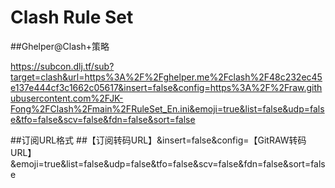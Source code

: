 # Clash Rule Set

##Ghelper@Clash+策略

https://subcon.dlj.tf/sub?target=clash&url=https%3A%2F%2Fghelper.me%2Fclash%2F48c232ec45e137e444cf3c1662c05617&insert=false&config=https%3A%2F%2Fraw.githubusercontent.com%2FJK-Fong%2FClash%2Fmain%2FRuleSet_En.ini&emoji=true&list=false&udp=false&tfo=false&scv=false&fdn=false&sort=false


##订阅URL格式
##【订阅转码URL】&insert=false&config=【GitRAW转码URL】&emoji=true&list=false&udp=false&tfo=false&scv=false&fdn=false&sort=false

